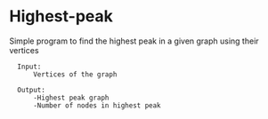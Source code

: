 # Highest-peak
Simple program to find the highest peak in a given graph using their vertices

      Input:
          Vertices of the graph

      Output:
          -Highest peak graph
          -Number of nodes in highest peak
